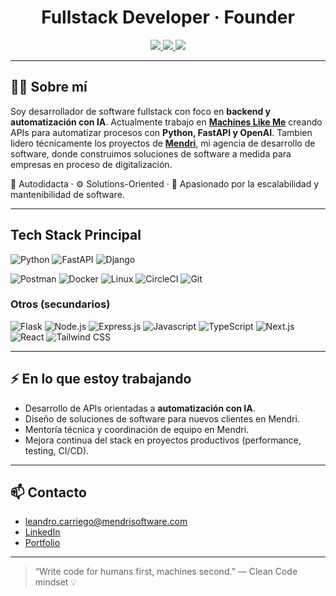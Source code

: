 <h1 align="center">Fullstack Developer · Founder</h1>

<p align="center">
  <a href="https://www.linkedin.com/in/leandro-carriego/" target="_blank">
    <img src="https://img.shields.io/badge/LinkedIn-blue?style=flat" />
  </a>
  <a href="https://portfolio-leandro-carriego.site" target="_blank">
    <img src="https://img.shields.io/badge/Portfolio-black?style=flat" />
  </a>
  <a href="https://portfolio-leandro-carriego.site" target="_blank">
    <img src="https://img.shields.io/badge/Mendri-red?style=flat" />
  </a>
</p>

---

## 👨‍💻 Sobre mí

Soy desarrollador de software fullstack con foco en **backend y automatización con IA**. Actualmente trabajo en **[Machines Like Me](https://machineslikeme.com/)** creando APIs para automatizar procesos con **Python, FastAPI y OpenAI**. Tambien lidero técnicamente los proyectos de **[Mendri](https://www.mendrisoftware.com/)**, mi agencia de desarrollo de software, donde construimos soluciones de software a medida para empresas en proceso de digitalización.

🧠 Autodidacta · ⚙️ Solutions-Oriented · 🚀 Apasionado por la escalabilidad y mantenibilidad de software.

---

## Tech Stack Principal


![Python](https://img.shields.io/badge/Python-000000?style=for-the-badge&logo=python&logoColor=white)
![FastAPI](https://img.shields.io/badge/FastAPI-000000?style=for-the-badge&logo=fastapi)
![Django](https://img.shields.io/badge/Django-000000?style=for-the-badge&logo=django)

![Postman](https://img.shields.io/badge/Postman-000000?style=for-the-badge&logo=postman)
![Docker](https://img.shields.io/badge/Docker-000000?style=for-the-badge&logo=docker)
![Linux](https://img.shields.io/badge/Linux-000000?style=for-the-badge&logo=linux)
![CircleCI](https://img.shields.io/badge/CI/CD-000000?style=for-the-badge&logo=circleci&logoColor=white)
![Git](https://img.shields.io/badge/Git-000000?style=for-the-badge&logo=git)

### Otros (secundarios)
![Flask](https://img.shields.io/badge/Flask-000000?style=for-the-badge&logo=flask)
![Node.js](https://img.shields.io/badge/Node.js-000000?style=for-the-badge&logo=nodedotjs)
![Express.js](https://img.shields.io/badge/Express.js-000000?style=for-the-badge&logo=express)
![Javascript](https://img.shields.io/badge/Javascript-000000?style=for-the-badge&logo=javascript)
![TypeScript](https://img.shields.io/badge/TypeScript-000000?style=for-the-badge&logo=typescript)
![Next.js](https://img.shields.io/badge/Next.js-000000?style=for-the-badge&logo=nextdotjs)
![React](https://img.shields.io/badge/React-000000?style=for-the-badge&logo=react)
![Tailwind CSS](https://img.shields.io/badge/TailwindCSS-000000?style=for-the-badge&logo=tailwindcss)

---

## ⚡ En lo que estoy trabajando

- Desarrollo de APIs orientadas a **automatización con IA**.
- Diseño de soluciones de software para nuevos clientes en Mendri.
- Mentoría técnica y coordinación de equipo en Mendri.
- Mejora continua del stack en proyectos productivos (performance, testing, CI/CD).

---

## 📫 Contacto

- leandro.carriego@mendrisoftware.com  
- [LinkedIn](https://www.linkedin.com/in/leandro-carriego)  
- [Portfolio](https://www.portfolio-leandro-carriego.site)

---

> “Write code for humans first, machines second.” — Clean Code mindset 💡
